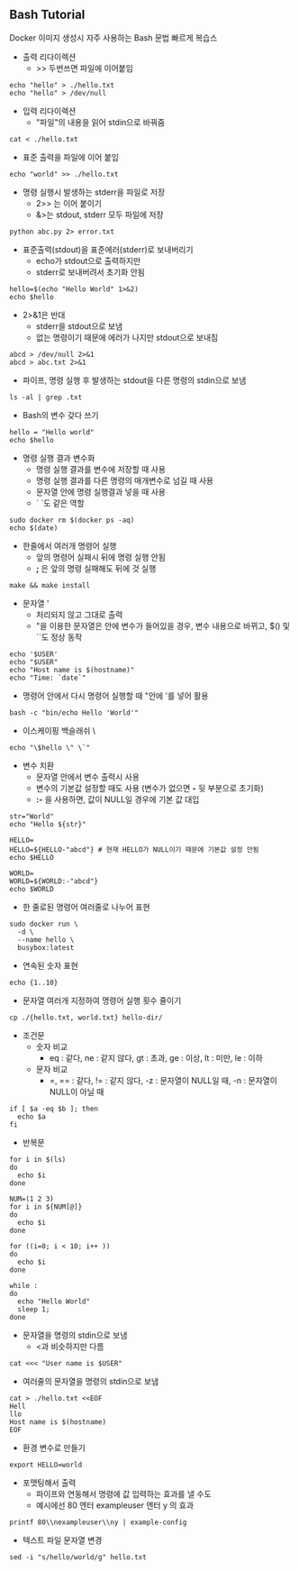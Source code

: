 ## Bash Tutorial
Docker 이미지 생성시 자주 사용하는 Bash 문법 빠르게 복습스

- 출력 리다이렉션
  - \>\> 두번쓰면 파일에 이어붙임
```
echo "hello" > ./hello.txt
echo "hello" > /dev/null
```
- 입력 리다이렉션
  - "파일"의 내용을 읽어 stdin으로 바꿔줌
```
cat < ./hello.txt
```
- 표준 출력을 파일에 이어 붙임
```
echo "world" >> ./hello.txt
```
- 명령 실행시 발생하는 stderr을 파일로 저장
  - 2>> 는 이어 붙이기
  - &>는 stdout, stderr 모두 파일에 저장
```
python abc.py 2> error.txt
```
- 표준출력(stdout)을 표준에러(stderr)로 보내버리기
  - echo가 stdout으로 출력하지만
  - stderr로 보내버려서 초기화 안됨
```
hello=$(echo "Hello World" 1>&2)
echo $hello
```
- 2>&1은 반대
  - stderr을 stdout으로 보냄
  - 없는 명령이기 때문에 에러가 나지만 stdout으로 보내짐
```
abcd > /dev/null 2>&1
abcd > abc.txt 2>&1
```
- 파이프, 명령 실행 후 발생하는 stdout을 다른 명령의 stdin으로 보냄
```
ls -al | grep .txt
```
- Bash의 변수 갖다 쓰기
```
hello = "Hello world"
echo $hello
```
- 명령 실행 결과 변수화
  - 명령 실행 결과를 변수에 저장할 때 사용
  - 명령 실행 결과를 다른 명령의 매개변수로 넘길 때 사용
  - 문자열 안에 명령 실행결과 넣을 때 사용
  - \` \`도 같은 역할
```
sudo docker rm $(docker ps -aq)
echo $(date)
```
- 한줄에서 여러개 명령어 실행
  - 앞의 명령어 실패시 뒤에 명령 실행 안됨
  - **;** 은 앞의 명령 실패해도 뒤에 것 실행
```
make && make install
```
- 문자열 '
  - 처리되지 않고 그대로 출력
  - "을 이용한 문자열은 안에 변수가 들어있을 경우, 변수 내용으로 바뀌고, $() 및 \`\`도 정상 동작
```
echo '$USER'
echo "$USER"
echo "Host name is $(hostname)"
echo "Time: `date`"
```
- 명령어 안에서 다시 명령어 실행할 때 "안에 '를 넣어 활용
```
bash -c "bin/echo Hello 'World'"
```
- 이스케이핑 백슬래쉬 \\
```
echo "\$hello \" \`"
```
- 변수 치환
  - 문자열 안에서 변수 출력시 사용
  - 변수의 기본값 설정할 때도 사용 (변수가 없으면 **-** 뒷 부분으로 초기화)
  - **:-** 을 사용하면, 값이 NULL일 경우에 기본 값 대입
```
str="World"
echo "Hello ${str}"

HELLO=
HELLO=${HELLO-"abcd"} # 현재 HELLO가 NULL이기 때문에 기본값 설정 안됨
echo $HELLO

WORLD=
WORLD=${WORLD:-"abcd"}
echo $WORLD
```
- 한 줄로된 명령어 여러줄로 나누어 표현
```
sudo docker run \
  -d \
  --name hello \
  busybox:latest
```
- 연속된 숫자 표현
```
echo {1..10}
```
- 문자열 여러개 지정하여 명령어 실행 횟수 줄이기
```
cp ./{hello.txt, world.txt} hello-dir/
```
- 조건문
  - 숫자 비교
    - eq : 같다, ne : 같지 않다, gt : 초과, ge : 이상, lt : 미만, le : 이하
  - 문자 비교
    - =, == : 같다, != : 같지 않다, -z : 문자열이 NULL일 때, -n : 문자열이 NULL이 아닐 때
```
if [ $a -eq $b ]; then
  echo $a
fi
```
- 반복문
```
for i in $(ls)
do
  echo $i
done 

NUM=(1 2 3)
for i in ${NUM[@]}
do 
  echo $i
done

for ((i=0; i < 10; i++ ))
do
  echo $i
done

while :
do
  echo "Hello World"
  sleep 1;
done
```
- 문자열을 명령의 stdin으로 보냄
  - <과 비슷하지만 다름
```
cat <<< "User name is $USER"
```
- 여러줄의 문자열을 명령의 stdin으로 보냄
```
cat > ./hello.txt <<EOF
Hell
llo
Host name is $(hostname)
EOF
```
- 환경 변수로 만들기
```
export HELLO=world
```
- 포맷팅해서 출력
  - 파이프와 연동해서 명령에 값 입력하는 효과를 낼 수도
  - 예시에선 80 엔터 exampleuser 엔터 y 의 효과
```
printf 80\\nexampleuser\\ny | example-config
```
- 텍스트 파일 문자열 변경
```
sed -i "s/hello/world/g" hello.txt
```
